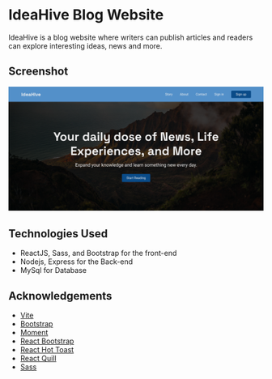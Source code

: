 # IdeaHive Blog Website

IdeaHive is a blog website where writers can publish articles and readers can explore interesting ideas, news and more.

## Screenshot

![ideaHive screenshot](ideaHive.png)

## Technologies Used

- ReactJS, Sass, and Bootstrap for the front-end
- Nodejs, Express for the Back-end
- MySql for Database

## Acknowledgements

- [Vite](https://vitejs.dev/)
- [Bootstrap](https://getbootstrap.com/)
- [Moment](https://momentjs.com/)
- [React Bootstrap](https://react-bootstrap.github.io/)
- [React Hot Toast](https://react-hot-toast.com/)
- [React Quill](https://github.com/zenoamaro/react-quill)
- [Sass](https://sass-lang.com/)
